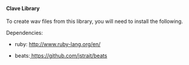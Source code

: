 #### Clave Library 
 
To create wav files from this library, 
you will need to install the following.

Dependencies: 

  - ruby: [ http://www.ruby-lang.org/en/ ]( http://www.ruby-lang.org/en/ ) 

  - beats:[ https://github.com/jstrait/beats ]( https://github.com/jstrait/beats ) 
